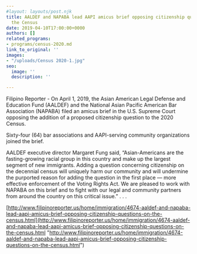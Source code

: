 ```yaml
---
#layout: layouts/post.njk
title: AALDEF and NAPABA lead AAPI amicus brief opposing citizenship questions on
  the Census
date: 2019-04-10T17:00:00+0000
authors: []
related_programs:
- programs/census-2020.md
link_to_original: ''
images:
- "/uploads/Census 2020-1.jpg"
seo:
  image: ''
  description: ''

---
```

Filipino Reporter - On April 1, 2019, the Asian American Legal Defense and Education Fund (AALDEF) and the National Asian Pacific American Bar Association (NAPABA) filed an amicus brief in the U.S. Supreme Court opposing the addition of a proposed citizenship question to the 2020 Census.

Sixty-four (64) bar associations and AAPI-serving community organizations joined the brief.

AALDEF executive director Margaret Fung said, “Asian-Americans are the fasting-growing racial group in this country and make up the largest segment of new immigrants. Adding a question concerning citizenship on the decennial census will uniquely harm our community and will undermine the purported reason for adding the question in the first place — more effective enforcement of the Voting Rights Act. We are pleased to work with NAPABA on this brief and to fight with our legal and community partners from around the country on this critical issue.” . . .

[http://www.filipinoreporter.us/home/immigration/4674-aaldef-and-napaba-lead-aapi-amicus-brief-opposing-citizenship-questions-on-the-census.html](http://www.filipinoreporter.us/home/immigration/4674-aaldef-and-napaba-lead-aapi-amicus-brief-opposing-citizenship-questions-on-the-census.html "http://www.filipinoreporter.us/home/immigration/4674-aaldef-and-napaba-lead-aapi-amicus-brief-opposing-citizenship-questions-on-the-census.html")